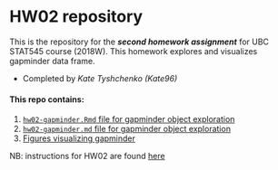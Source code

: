 # HW02 repository

This is the repository for the ***second homework assignment*** for UBC STAT545 course (2018W). This homework explores and visualizes gapminder data frame.
- Completed by *Kate Tyshchenko (Kate96)*

#### This repo contains:
1. [`hw02-gapminder.Rmd` file for gapminder object exploration](https://github.com/STAT545-UBC-students/hw02-Kate96/blob/master/hw02-gapminder.Rmd)
2. [`hw02-gapminder.md` file for gapminder object exploration](https://github.com/STAT545-UBC-students/hw02-Kate96/blob/master/hw02-gapminder.md)
3. [Figures visualizing gapminder](https://github.com/STAT545-UBC-students/hw02-Kate96/tree/master/hw02-gapminder_files/figure-markdown_github)

NB: instructions for HW02 are found [here](http://stat545.com/Classroom/assignments/hw02/hw02.html)
